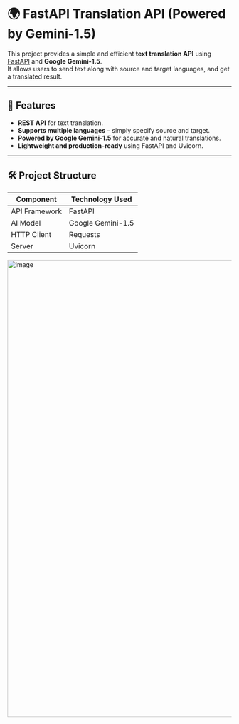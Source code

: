 # 🌍 FastAPI Translation API (Powered by Gemini-1.5)

This project provides a simple and efficient **text translation API** using [FastAPI](https://fastapi.tiangolo.com/) and **Google Gemini-1.5**.  
It allows users to send text along with source and target languages, and get a translated result.

---

## 🚀 Features

- **REST API** for text translation.
- **Supports multiple languages** – simply specify source and target.
- **Powered by Google Gemini-1.5** for accurate and natural translations.
- **Lightweight and production-ready** using FastAPI and Uvicorn.

---

## 🛠️ Project Structure

| Component     | Technology Used   |
| ------------- | ----------------- |
| API Framework | FastAPI           |
| AI Model      | Google Gemini-1.5 |
| HTTP Client   | Requests          |
| Server        | Uvicorn           |

<img width="1536" height="1024" alt="image" src="https://github.com/user-attachments/assets/b2d73591-2fcf-41c2-9031-744ff3bf720c" />

